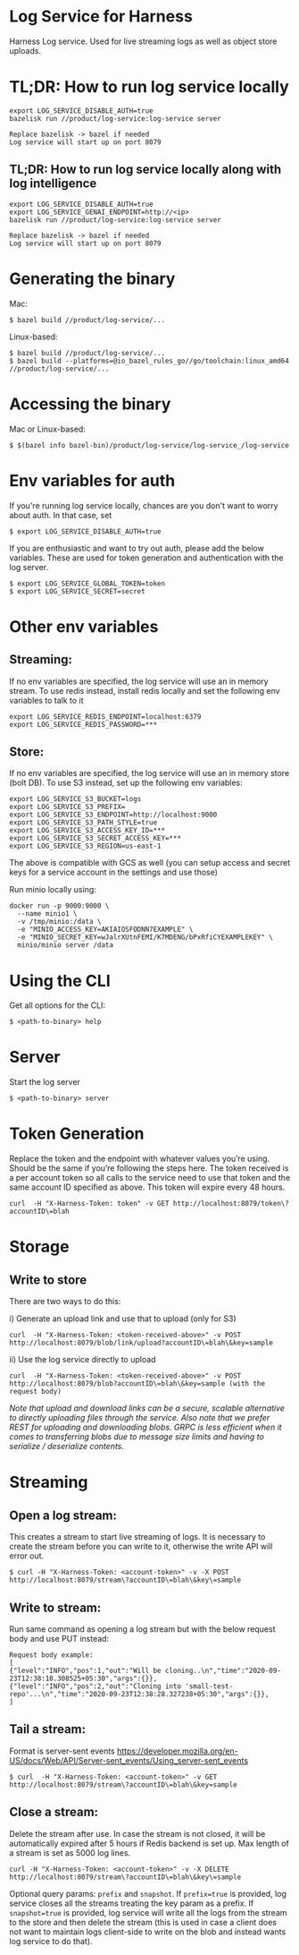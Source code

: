# Log Service for Harness

Harness Log service. Used for live streaming logs as well as object store uploads.

# TL;DR: How to run log service locally
```
export LOG_SERVICE_DISABLE_AUTH=true
bazelisk run //product/log-service:log-service server

Replace bazelisk -> bazel if needed
Log service will start up on port 8079
```

## TL;DR: How to run log service locally along with log intelligence
```
export LOG_SERVICE_DISABLE_AUTH=true
export LOG_SERVICE_GENAI_ENDPOINT=http://<ip>
bazelisk run //product/log-service:log-service server

Replace bazelisk -> bazel if needed
Log service will start up on port 8079
```

# Generating the binary

Mac:
```
$ bazel build //product/log-service/...
```

Linux-based:
```
$ bazel build //product/log-service/...
$ bazel build --platforms=@io_bazel_rules_go//go/toolchain:linux_amd64 //product/log-service/...
```

# Accessing the binary

Mac or Linux-based:
```
$ $(bazel info bazel-bin)/product/log-service/log-service_/log-service
```

# Env variables for auth

If you're running log service locally, chances are you don't want to worry about auth. In that case, set
```
$ export LOG_SERVICE_DISABLE_AUTH=true
```

If you are enthusiastic and want to try out auth, please add the below variables. These are used for token generation
and authentication with the log server.
```
$ export LOG_SERVICE_GLOBAL_TOKEN=token
$ export LOG_SERVICE_SECRET=secret
```

# Other env variables

## Streaming:
If no env variables are specified, the log service will use an in memory stream.
To use redis instead, install redis locally and set the following env variables to talk to it
```
export LOG_SERVICE_REDIS_ENDPOINT=localhost:6379
export LOG_SERVICE_REDIS_PASSWORD=***
```

## Store:
If no env variables are specified, the log service will use an in memory store (bolt DB).
To use S3 instead, set up the following env variables:
```
export LOG_SERVICE_S3_BUCKET=logs
export LOG_SERVICE_S3_PREFIX=
export LOG_SERVICE_S3_ENDPOINT=http://localhost:9000
export LOG_SERVICE_S3_PATH_STYLE=true
export LOG_SERVICE_S3_ACCESS_KEY_ID=***
export LOG_SERVICE_S3_SECRET_ACCESS_KEY=***
export LOG_SERVICE_S3_REGION=us-east-1
```
The above is compatible with GCS as well (you can setup access and secret keys for a service account in the settings and use those)

Run minio locally using:
```
docker run -p 9000:9000 \
  --name minio1 \
  -v /tmp/minio:/data \
  -e "MINIO_ACCESS_KEY=AKIAIOSFODNN7EXAMPLE" \
  -e "MINIO_SECRET_KEY=wJalrXUtnFEMI/K7MDENG/bPxRfiCYEXAMPLEKEY" \
  minio/minio server /data
```

# Using the CLI

Get all options for the CLI:
```
$ <path-to-binary> help
``` 

# Server

Start the log server

```
$ <path-to-binary> server
```

# Token Generation

Replace the token and the endpoint with whatever values you’re using. Should be the same if you’re following the steps here. The token received is a per account token so all calls to the service need to use that token and the same account ID specified as above. This token will expire every 48 hours.

```
curl  -H "X-Harness-Token: token" -v GET http://localhost:8079/token\?accountID\=blah
```

# Storage

## Write to store

There are two ways to do this:

i) Generate an upload link and use that to upload (only for S3)
```
curl  -H "X-Harness-Token: <token-received-above>" -v POST http://localhost:8079/blob/link/upload?accountID\=blah\&key=sample
```

ii) Use the log service directly to upload
```
curl  -H "X-Harness-Token: <token-received-above>" -v POST http://localhost:8079/blob?accountID\=blah\&key=sample (with the request body)
```

_Note that upload and download links can be a secure, scalable alternative to directly uploading files through the service. Also note that we prefer REST for uploading and downloading blobs. GRPC is less efficient when it comes to transferring blobs due to message size limits and having to serialize / deserialize contents._

# Streaming

## Open a log stream:

This creates a stream to start live streaming of logs. It is necessary to create the stream before you can write to it, otherwise the write API will error out.
```
$ curl -H "X-Harness-Token: <account-token>" -v -X POST http://localhost:8079/stream\?accountID\=blah\&key\=sample
```

## Write to stream:

Run same command as opening a log stream but with the below request body and use PUT instead:
```
Request body example: 
[
{"level":"INFO","pos":1,"out":"Will be cloning..\n","time":"2020-09-23T12:38:18.308525+05:30","args":{}},
{"level":"INFO","pos":2,"out":"Cloning into 'small-test-repo'...\n","time":"2020-09-23T12:38:28.327238+05:30","args":{}},
]
```

## Tail a stream:

Format is server-sent events https://developer.mozilla.org/en-US/docs/Web/API/Server-sent_events/Using_server-sent_events
```
$ curl  -H "X-Harness-Token: <account-token>" -v GET http://localhost:8079/stream\?accountID\=blah\&key=sample

```

## Close a stream:

Delete the stream after use. In case the stream is not closed, it will be automatically expired after 5 hours if Redis backend is set up. Max length of a stream is set as 5000 log lines.
```
curl -H "X-Harness-Token: <account-token>" -v -X DELETE http://localhost:8079/stream\?accountID\=blah\&key\=sample
```
Optional query params: `prefix` and `snapshot`.
If `prefix=true` is provided, log service closes all the streams treating the key param as a prefix.
If `snapshot=true` is provided, log service will write all the logs from the stream to the store and then delete the stream (this is used in case a client does not want to maintain logs client-side to write on the blob and instead wants log service to do that).